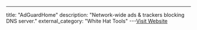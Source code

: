 ---
title: "AdGuardHome"
description: "Network-wide ads & trackers blocking DNS server."
external_category: "White Hat Tools"
---[Visit Website](https://github.com/AdguardTeam/AdGuardHome)

